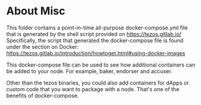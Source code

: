 # About Misc
This folder contains a point-in-time all-purpose docker-compose.yml file that is generated by the shell script provided on https://tezos.gitlab.io/
Specifically, the script that generated the docker-compose file is found under the section on Docker: https://tezos.gitlab.io/introduction/howtoget.html#using-docker-images

This docker-compose file can be used to see how additional containers can be added to your node. For example, baker, endorser and accuser.

Other than the tezos binaries, you could also add containers for dApps or custom code that you want to package with a node. That's one of the benefits of docker-compose.
